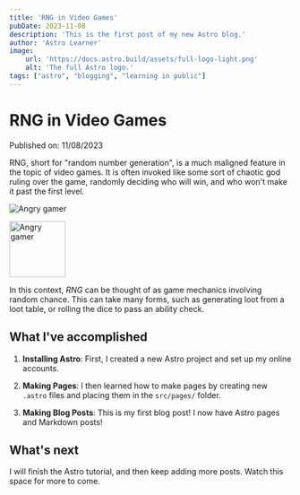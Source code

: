 ```yaml
---
title: 'RNG in Video Games'
pubDate: 2023-11-08
description: 'This is the first post of my new Astro blog.'
author: 'Astro Learner'
image:
    url: 'https://docs.astro.build/assets/full-logo-light.png'
    alt: 'The full Astro logo.'
tags: ["astro", "blogging", "learning in public"]
---
```

# RNG in Video Games

Published on: 11/08/2023

RNG, short for "random number generation", is a much maligned feature in the topic of video games. It is often invoked like some sort of chaotic god ruling over the game, randomly deciding who will win, and who won't make it past the first level. 

![Angry gamer](/workspaces/astro-part-2-pages/public/man-screaming-at-sky.jpg)

<img src="/workspaces/astro-part-2-pages/public/man-screaming-at-sky.jpg" alt="Angry gamer" style="height: 100px; width:100px;"/>

In this context, _RNG_ can be thought of as game mechanics involving random chance. This can take many forms, such as generating loot from a loot table, or rolling the dice to pass an ability check. 

## What I've accomplished

1. **Installing Astro**: First, I created a new Astro project and set up my online accounts.

2. **Making Pages**: I then learned how to make pages by creating new `.astro` files and placing them in the `src/pages/` folder.

3. **Making Blog Posts**: This is my first blog post! I now have Astro pages and Markdown posts!

## What's next

I will finish the Astro tutorial, and then keep adding more posts. Watch this space for more to come.